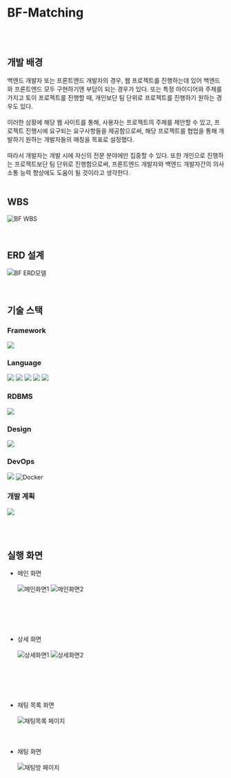 # BF-Matching
<br></br>

## 개발 배경
백엔드 개발자 또는 프론트엔드 개발자의 경우, 웹 프로젝트를 진행하는데 있어 백엔드와 프론트엔드 모두 구현하기엔 부담이 되는 경우가 있다. 또는 특정 아이디어와 주제를 가지고 토이 프로젝트를 진행할 때, 개인보단 팀 단위로 프로젝트를 진행하기 원하는 경우도 있다. <br></br> 이러한 상황에 해당 웹 사이트를 통해, 사용자는 프로젝트의 주제를 제안할 수 있고, 프로젝트 진행시에 요구되는 요구사항들을 제공함으로써, 해당 프로젝트를 협업을 통해 개발하기 원하는 개발자들의 매칭을 목표로 설정했다. <br></br> 따라서 개발자는 개발 시에 자신의 전문 분야에만 집중할 수 있다. 또한 개인으로 진행하는 프로젝트보단 팀 단위로 진행함으로써, 프론트엔드 개발자와 백엔드 개발자간의 의사소통 능력 향상에도 도움이 될 것이라고 생각한다.
<br></br>

## WBS
![BF WBS](https://user-images.githubusercontent.com/71515740/190967400-ef76d126-49f3-4aa2-b3cf-d2f09448c905.PNG)

<br>

## ERD 설계
![BF ERD모델](https://user-images.githubusercontent.com/71515740/190967380-98266f0f-5406-4ecd-b020-1550ab85c9e8.png)

<br>

## 기술 스택
### Framework
<div> 
  <img src="https://img.shields.io/badge/SpringBoot-6DB33F?style=for-the-badge&logo=SpringBoot&logoColor=white">
</div>

### Language
<div>
<img src="https://img.shields.io/badge/JAVA-007396?style=for-the-badge&logo=java&logoColor=white">
<img src="https://img.shields.io/badge/javascript-F7DF1E?style=for-the-badge&logo=javascript&logoColor=black">
<img src="https://img.shields.io/badge/html-E34F26?style=for-the-badge&logo=html5&logoColor=white">
<img src="https://img.shields.io/badge/css-1572B6?style=for-the-badge&logo=css3&logoColor=white">
<img src ="https://img.shields.io/badge/thymeleaf-006400?&style=for-the-badge&logo=thymeleaf&logoColor=white"/>
</div>

### RDBMS
<div> 
  <img src="https://img.shields.io/badge/MySQL-4479A1.svg?&style=for-the-badge&logo=MySQL&logoColor=white">
</div>

### Design
<div>
  <img src="https://img.shields.io/badge/BOOTSTRAP-7952B3.svg?&style=for-the-badge&logo=MySQL&logoColor=white">
</div>

### DevOps
<div> 
  <img src="https://img.shields.io/badge/Amazon AWS-232F3E?style=for-the-badge&logo=Amazon%20AWS&logoColor=white">
  <img alt="Docker" src="https://img.shields.io/badge/Docker-2496ED?style=for-the-badge&logo=Docker&logoColor=white">
</div>

### 개발 계획

  <a href="https://spangle-yak-11c.notion.site/e12eeab0111749d29104ec27e60b6555">
    <img src="https://img.shields.io/badge/Notion-000000?style=for-the-badge&logo=Notion&logoColor=white">
  </a>

<br></br>

## 실행 화면

- 메인 화면 <br></br>
![메인화면1](https://user-images.githubusercontent.com/71515740/188825865-5dbe4652-27ef-4e98-8f84-a9626d31f118.PNG)
![메인화면2](https://user-images.githubusercontent.com/71515740/188825873-83d6dece-079d-498d-89dd-0fe341328064.PNG)

<br></br>
<br></br>

- 상세 화면 <br></br>
![상세화면1](https://user-images.githubusercontent.com/71515740/188825949-67a08179-308e-40e8-a6d2-e81924312c38.PNG)
![상세화면2](https://user-images.githubusercontent.com/71515740/188825975-f7bfed03-834b-45fc-b7dc-14522bc83b16.PNG)

<br></br>
<br></br>

- 채팅 목록 화면 <br></br>
![채팅목록 페이지](https://user-images.githubusercontent.com/71515740/189066691-95711b37-2506-4707-b57e-e3465203c9da.PNG)
<br></br>
<br></br>
- 채팅 화면 <br></br>
![채팅방 페이지](https://user-images.githubusercontent.com/71515740/189066696-92948a9c-547c-487e-b0f1-10965d5a21c5.PNG)


</br>
